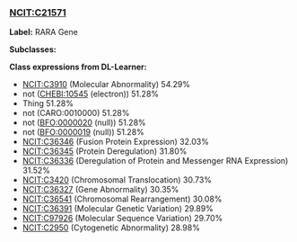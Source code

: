 
### [NCIT:C21571](http://purl.obolibrary.org/obo/NCIT_C21571)
**Label:** RARA Gene

**Subclasses:** 

**Class expressions from DL-Learner:**

- [NCIT:C3910](http://purl.obolibrary.org/obo/NCIT_C3910) (Molecular Abnormality) 54.29%
- not ([CHEBI:10545](http://purl.obolibrary.org/obo/CHEBI_10545) (electron)) 51.28%
- Thing 51.28%
- not (CARO:0010000) 51.28%
- not ([BFO:0000020](http://purl.obolibrary.org/obo/BFO_0000020) (null)) 51.28%
- not ([BFO:0000019](http://purl.obolibrary.org/obo/BFO_0000019) (null)) 51.28%
- [NCIT:C36346](http://purl.obolibrary.org/obo/NCIT_C36346) (Fusion Protein Expression) 32.03%
- [NCIT:C36345](http://purl.obolibrary.org/obo/NCIT_C36345) (Protein Deregulation) 31.80%
- [NCIT:C36336](http://purl.obolibrary.org/obo/NCIT_C36336) (Deregulation of Protein and Messenger RNA Expression) 31.52%
- [NCIT:C3420](http://purl.obolibrary.org/obo/NCIT_C3420) (Chromosomal Translocation) 30.73%
- [NCIT:C36327](http://purl.obolibrary.org/obo/NCIT_C36327) (Gene Abnormality) 30.35%
- [NCIT:C36541](http://purl.obolibrary.org/obo/NCIT_C36541) (Chromosomal Rearrangement) 30.08%
- [NCIT:C36391](http://purl.obolibrary.org/obo/NCIT_C36391) (Molecular Genetic Variation) 29.89%
- [NCIT:C97926](http://purl.obolibrary.org/obo/NCIT_C97926) (Molecular Sequence Variation) 29.70%
- [NCIT:C2950](http://purl.obolibrary.org/obo/NCIT_C2950) (Cytogenetic Abnormality) 28.98%



